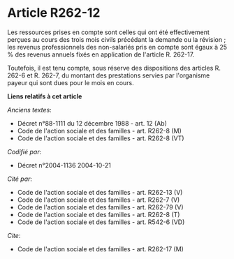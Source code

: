 # Article R262-12

Les ressources prises en compte sont celles qui ont été effectivement perçues au cours des trois mois civils précédant la
demande ou la révision ; les revenus professionnels des non-salariés pris en compte sont égaux à 25 % des revenus annuels
fixés en application de l'article R. 262-17.

Toutefois, il est tenu compte, sous réserve des dispositions des articles R. 262-6 et R. 262-7, du montant des prestations
servies par l'organisme payeur qui sont dues pour le mois en cours.

**Liens relatifs à cet article**

_Anciens textes_:

  - Décret n°88-1111 du 12 décembre 1988 - art. 12 (Ab)
  - Code de l'action sociale et des familles - art. R262-8 (M)
  - Code de l'action sociale et des familles - art. R262-8 (VT)

_Codifié par_:

  - Décret n°2004-1136 2004-10-21

_Cité par_:

  - Code de l'action sociale et des familles - art. R262-13 (V)
  - Code de l'action sociale et des familles - art. R262-7 (V)
  - Code de l'action sociale et des familles - art. R262-79 (V)
  - Code de l'action sociale et des familles - art. R262-8 (T)
  - Code de l'action sociale et des familles - art. R542-6 (VD)

_Cite_:

  - Code de l'action sociale et des familles - art. R262-17 (M)

